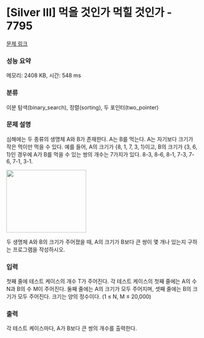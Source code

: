 # [Silver III] 먹을 것인가 먹힐 것인가 - 7795 

[문제 링크](https://www.acmicpc.net/problem/7795) 

### 성능 요약

메모리: 2408 KB, 시간: 548 ms

### 분류

이분 탐색(binary_search), 정렬(sorting), 두 포인터(two_pointer)

### 문제 설명

<p>심해에는 두 종류의 생명체 A와 B가 존재한다. A는 B를 먹는다. A는 자기보다 크기가 작은 먹이만 먹을 수 있다. 예를 들어, A의 크기가 {8, 1, 7, 3, 1}이고, B의 크기가 {3, 6, 1}인 경우에 A가 B를 먹을 수 있는 쌍의 개수는 7가지가 있다. 8-3, 8-6, 8-1, 7-3, 7-6, 7-1, 3-1.</p>

<p><img alt="" src="https://www.acmicpc.net/upload/images/ee(1).png" style="height:164px; width:209px"></p>

<p>두 생명체 A와 B의 크기가 주어졌을 때, A의 크기가 B보다 큰 쌍이 몇 개나 있는지 구하는 프로그램을 작성하시오.</p>

### 입력 

 <p>첫째 줄에 테스트 케이스의 개수 T가 주어진다. 각 테스트 케이스의 첫째 줄에는 A의 수 N과 B의 수 M이 주어진다. 둘째 줄에는 A의 크기가 모두 주어지며, 셋째 줄에는 B의 크기가 모두 주어진다. 크기는 양의 정수이다. (1 ≤ N, M ≤ 20,000) </p>

### 출력 

 <p>각 테스트 케이스마다, A가 B보다 큰 쌍의 개수를 출력한다.</p>

